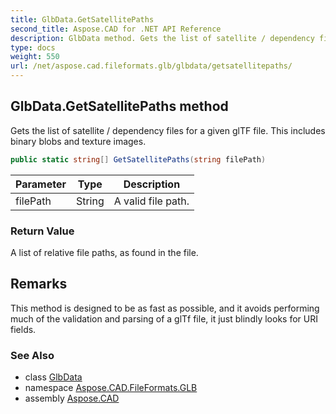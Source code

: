 ```yaml
---
title: GlbData.GetSatellitePaths
second_title: Aspose.CAD for .NET API Reference
description: GlbData method. Gets the list of satellite / dependency files for a given glTF file. This includes binary blobs and texture images
type: docs
weight: 550
url: /net/aspose.cad.fileformats.glb/glbdata/getsatellitepaths/
---
```

## GlbData.GetSatellitePaths method

Gets the list of satellite / dependency files for a given glTF file. This includes binary blobs and texture images.

```csharp
public static string[] GetSatellitePaths(string filePath)
```

| Parameter | Type | Description |
| --- | --- | --- |
| filePath | String | A valid file path. |

### Return Value

A list of relative file paths, as found in the file.

## Remarks

This method is designed to be as fast as possible, and it avoids performing much of the validation and parsing of a glTf file, it just blindly looks for URI fields.

### See Also

* class [GlbData](../)
* namespace [Aspose.CAD.FileFormats.GLB](../../../aspose.cad.fileformats.glb/)
* assembly [Aspose.CAD](../../../)


